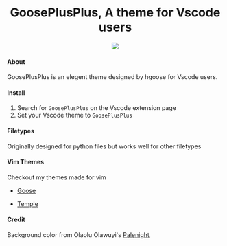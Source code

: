 <div align="center" \>

# GoosePlusPlus,  A theme for Vscode users

<img src="https://i.imgur.com/6fDJTaY.png" align="center" />

</div>

#### About
GoosePlusPlus is an elegent theme designed by hgoose for Vscode users.

#### Install
1. Search for `GoosePlusPlus` on the Vscode extension page
1. Set your Vscode theme to `GoosePlusPlus`

#### Filetypes
Originally designed for python files but works well for other filetypes

#### Vim Themes
Checkout my themes made for vim

* [Goose](https://github.com/hgoose/goose.vim)
 
* [Temple](https://github.com/hgoose/temple.vim)

#### Credit
Background color from Olaolu Olawuyi's [Palenight](https://github.com/whizkydee/vscode-palenight-theme/blob/master/license.md)
